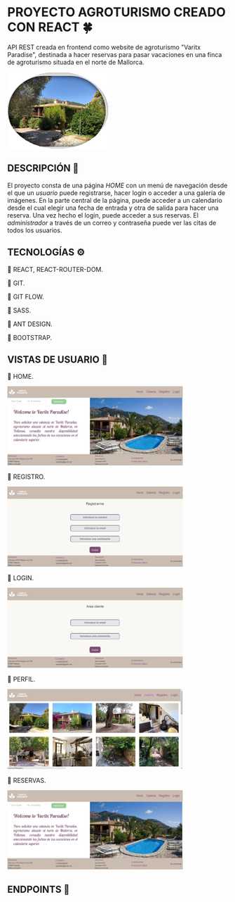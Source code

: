 # PROYECTO AGROTURISMO CREADO CON REACT :four_leaf_clover:

API REST creada en frontend como website de agroturismo "Varitx Paradise", destinada a hacer reservas para pasar vacaciones en una finca de agroturismo situada en el norte de Mallorca. 

![Screenshot](public/images/logo_casa_vistas.png)

## DESCRIPCIÓN :open_book:

El proyecto consta de una página *HOME* con un menú de navegación desde el que un *usuario* puede registrarse, hacer login o acceder a una galería de imágenes.
En la parte central de la página, puede acceder a un calendario desde el cual elegir una fecha de entrada y otra de salida para hacer una reserva.
Una vez hecho el login, puede acceder a sus reservas.
El *administrador* a través de un correo y contraseña puede ver las citas de todos los usuarios.

## TECNOLOGÍAS :gear:

:large_blue_circle: REACT, REACT-ROUTER-DOM.

:large_blue_circle: GIT.

:large_blue_circle: GIT FLOW.

:large_blue_circle: SASS.

:large_blue_circle: ANT DESIGN.

:large_blue_circle: BOOTSTRAP.

## VISTAS DE USUARIO :bust_in_silhouette:

:radio_button: HOME.

![Screenshot](public/images/home.png)

:radio_button: REGISTRO.

![Screenshot](public/images/registro.png)

:radio_button: LOGIN.

![Screenshot](public/images/login.png)

:radio_button: PERFIL.

![Screenshot](public/images/galeria.png)

:radio_button: RESERVAS.

![Screenshot](public/images/home.png)


## ENDPOINTS :link:


